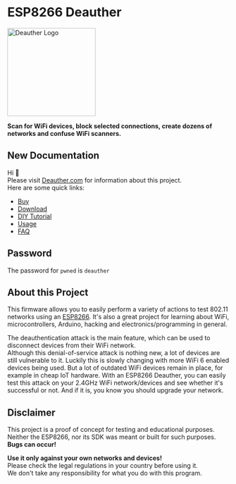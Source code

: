 # ESP8266 Deauther

<img src='https://deauther.com/img/logo.png' alt='Deauther Logo' width='200' />

**Scan for WiFi devices, block selected connections, create dozens of networks and confuse WiFi scanners.**

## New Documentation

Hi 👋  
Please visit [Deauther.com](https://deauther.com) for information about this project.  
Here are some quick links:

* [Buy](https://deauther.com/docs/buy)
* [Download](https://deauther.com/docs/download)
* [DIY Tutorial](https://deauther.com/docs/category/diy-tutorial)
* [Usage](https://deauther.com/docs/category/usage)
* [FAQ](https://deauther.com/docs/faq)

## Password

The password for `pwned` is `deauther`

## About this Project

This firmware allows you to easily perform a variety of actions to test 802.11 networks using an [ESP8266](https://www.espressif.com/en/products/socs/esp8266). It's also a great project for learning about WiFi, microcontrollers, Arduino, hacking and electronics/programming in general.  

The deauthentication attack is the main feature, which can be used to disconnect devices from their WiFi network.  
Although this denial-of-service attack is nothing new, a lot of devices are still vulnerable to it. Luckily this is slowly changing with more WiFi 6 enabled devices being used. But a lot of outdated WiFi devices remain in place, for example in cheap IoT hardware.
With an ESP8266 Deauther, you can easily test this attack on your 2.4GHz WiFi network/devices and see whether it's successful or not. And if it is, you know you should upgrade your network.

## Disclaimer

This project is a proof of concept for testing and educational purposes.  
Neither the ESP8266, nor its SDK was meant or built for such purposes. **Bugs can occur!**  

**Use it only against your own networks and devices!**  
Please check the legal regulations in your country before using it.  
We don't take any responsibility for what you do with this program.  
